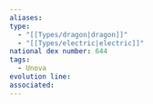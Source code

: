 ```yaml
---
aliases: 
type:
  - "[[Types/dragon|dragon]]"
  - "[[Types/electric|electric]]"
national dex number: 644
tags:
  - Unova
evolution line: 
associated:
---
```

